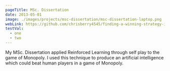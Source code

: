 ```yaml
---
pageTitle: MSc. Dissertation
date: 2013-05-01
image: ./images/projects/msc-dissertation/msc-dissertation-laptop.png
webLink: https://github.com/chrisberry4545/finding-a-winning-strategy-in-monopoly-msc/raw/master/Dissertation.pdf
testVal:
  - one
  - two
---
```


My MSc. Dissertation applied Reinforced Learning through self play to the game of Monopoly. I used this technique to produce an artificial intelligence which could beat human players in a game of Monopoly.
